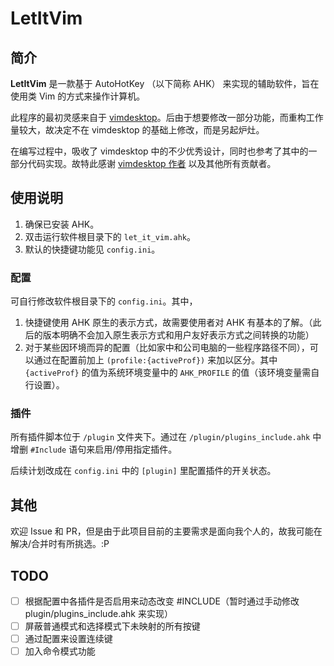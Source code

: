 # LetItVim

## 简介

**LetItVim** 是一款基于 AutoHotKey （以下简称 AHK） 来实现的辅助软件，旨在使用类 Vim 的方式来操作计算机。

此程序的最初灵感来自于 [vimdesktop](https://github.com/goreliu/vimdesktop/wiki)。后由于想要修改一部分功能，而重构工作量较大，故决定不在 vimdesktop 的基础上修改，而是另起炉灶。

在编写过程中，吸收了 vimdesktop 中的不少优秀设计，同时也参考了其中的一部分代码实现。故特此感谢 [vimdesktop 作者](https://github.com/goreliu) 以及其他所有贡献者。

## 使用说明

1. 确保已安装 AHK。
2. 双击运行软件根目录下的 `let_it_vim.ahk`。
3. 默认的快捷键功能见 `config.ini`。

### 配置

可自行修改软件根目录下的 `config.ini`。其中，

1. 快捷键使用 AHK 原生的表示方式，故需要使用者对 AHK 有基本的了解。（此后的版本明确不会加入原生表示方式和用户友好表示方式之间转换的功能）
2. 对于某些因环境而异的配置（比如家中和公司电脑的一些程序路径不同），可以通过在配置前加上 `(profile:{activeProf})` 来加以区分。其中 `{activeProf}` 的值为系统环境变量中的 `AHK_PROFILE` 的值（该环境变量需自行设置）。

### 插件

所有插件脚本位于 `/plugin` 文件夹下。通过在 `/plugin/plugins_include.ahk` 中增删 `#Include` 语句来启用/停用指定插件。

后续计划改成在 `config.ini` 中的 `[plugin]` 里配置插件的开关状态。

## 其他

欢迎 Issue 和 PR，但是由于此项目目前的主要需求是面向我个人的，故我可能在解决/合并时有所挑选。:P

## TODO

- [ ] 根据配置中各插件是否启用来动态改变 #INCLUDE（暂时通过手动修改 plugin/plugins_include.ahk 来实现）
- [ ] 屏蔽普通模式和选择模式下未映射的所有按键
- [ ] 通过配置来设置连续键
- [ ] 加入命令模式功能